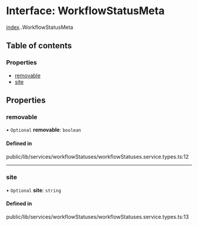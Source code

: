 # Interface: WorkflowStatusMeta

[index](../wiki/index).[<internal>](../wiki/index.%3Cinternal%3E).WorkflowStatusMeta

## Table of contents

### Properties

- [removable](../wiki/index.%3Cinternal%3E.WorkflowStatusMeta#removable-1)
- [site](../wiki/index.%3Cinternal%3E.WorkflowStatusMeta#site-1)

## Properties

### removable

• `Optional` **removable**: `boolean`

#### Defined in

public/lib/services/workflowStatuses/workflowStatuses.service.types.ts:12

___

### site

• `Optional` **site**: `string`

#### Defined in

public/lib/services/workflowStatuses/workflowStatuses.service.types.ts:13
